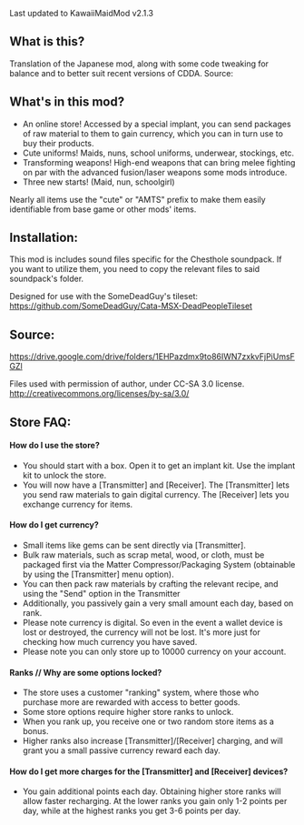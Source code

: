 Last updated to KawaiiMaidMod v2.1.3 

## What is this?

Translation of the Japanese mod, along with some code tweaking for balance and to better suit recent versions of CDDA. Source: 

## What's in this mod?

- An online store! Accessed by a special implant, you can send packages of raw material to them to gain currency, which you can in turn use to buy their products.
- Cute uniforms! Maids, nuns, school uniforms, underwear, stockings, etc.
- Transforming weapons! High-end weapons that can bring melee fighting on par with the advanced fusion/laser weapons some mods introduce.
- Three new starts! (Maid, nun, schoolgirl)

Nearly all items use the "cute" or "AMTS" prefix to make them easily identifiable from base game or other mods' items.

## Installation:

This mod is includes sound files specific for the Chesthole soundpack. If you want to utilize them, you need to copy the relevant files to said soundpack's folder.

Designed for use with the SomeDeadGuy's tileset: https://github.com/SomeDeadGuy/Cata-MSX-DeadPeopleTileset

## Source:

https://drive.google.com/drive/folders/1EHPazdmx9to86IWN7zxkvFjPiUmsFGZl

Files used with permission of author, under CC-SA 3.0 license. http://creativecommons.org/licenses/by-sa/3.0/


## Store FAQ:
#### How do I use the store?
- You should start with a box. Open it to get an implant kit. Use the implant kit to unlock the store.
- You will now have a [Transmitter] and [Receiver]. The [Transmitter] lets you send raw materials to gain digital currency. The [Receiver] lets you exchange currency for items.

#### How do I get currency?
- Small items like gems can be sent directly via [Transmitter].
- Bulk raw materials, such as scrap metal, wood, or cloth, must be packaged first via the Matter Compressor/Packaging System (obtainable by using the [Transmitter] menu option).
- You can then pack raw materials by crafting the relevant recipe, and using the "Send" option in the Transmitter
- Additionally, you passively gain a very small amount each day, based on rank.
- Please note currency is digital. So even in the event a wallet device is lost or destroyed, the currency will not be lost. It's more just for checking how much currency you have saved. 
- Please note you can only store up to 10000 currency on your account.

#### Ranks // Why are some options locked?
- The store uses a customer "ranking" system, where those who purchase more are rewarded with access to better goods. 
- Some store options require higher store ranks to unlock.
- When you rank up, you receive one or two random store items as a bonus.
- Higher ranks also increase [Transmitter]/[Receiver] charging, and will grant you a small passive currency reward each day. 

#### How do I get more charges for the [Transmitter] and [Receiver] devices?
- You gain additional points each day. Obtaining higher store ranks will allow faster recharging. At the lower ranks you gain only 1-2 points per day, while at the highest ranks you get 3-6 points per day.
